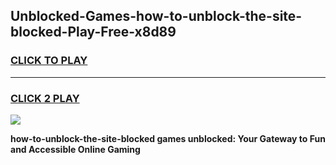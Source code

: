 
## Unblocked-Games-how-to-unblock-the-site-blocked-Play-Free-x8d89
<h3>
<a href="https://premium76.site?title=how-to-unblock-the-site-blocked&ref=23A">CLICK TO PLAY</a></h3>
<hr>

<h3>
<a href="https://premium76.site?title=how-to-unblock-the-site-blocked&ref=23A">CLICK 2 PLAY</a>
  
</h3>

<a href="https://premium76.site?title=how-to-unblock-the-site-blocked&ref=23A"><img src="https://clearcache.store/games.png"></a>


**how-to-unblock-the-site-blocked games unblocked: Your Gateway to Fun and Accessible Online Gaming**
